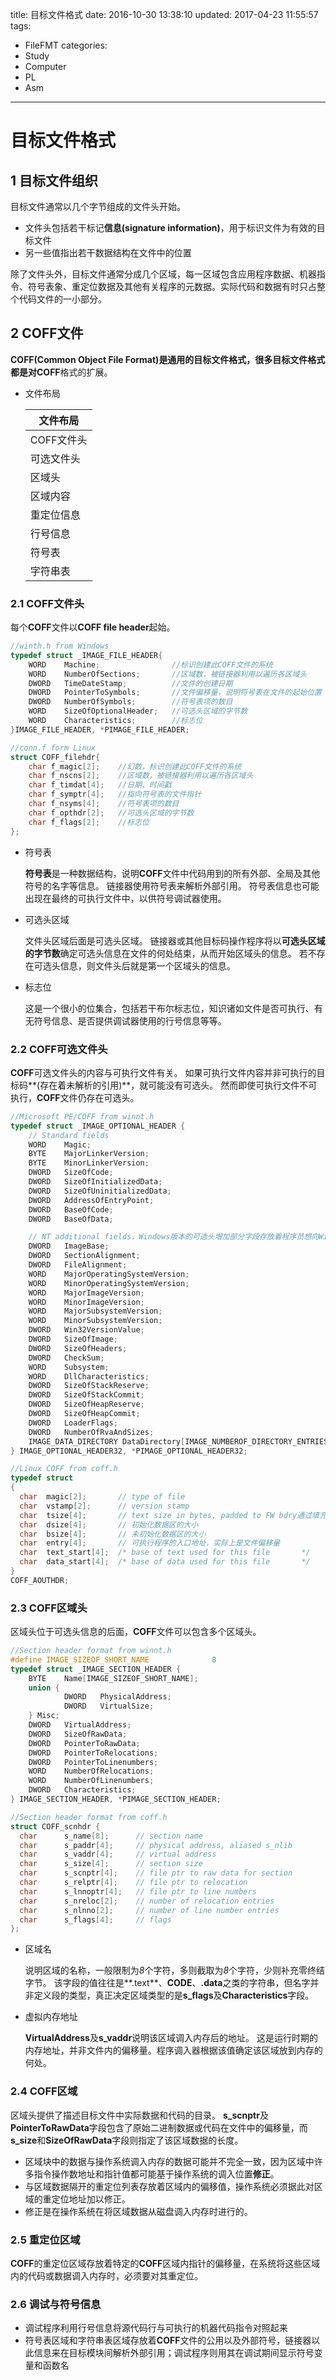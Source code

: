 title: 目标文件格式
date: 2016-10-30 13:38:10
updated: 2017-04-23 11:55:57
tags:
- FileFMT
categories:
- Study
- Computer
- PL
- Asm
---
# 目标文件格式

## 1 目标文件组织

目标文件通常以几个字节组成的文件头开始。

- 文件头包括若干标记**信息(signature information)**，用于标识文件为有效的目标文件
- 另一些值指出若干数据结构在文件中的位置

除了文件头外，目标文件通常分成几个区域，每一区域包含应用程序数据、机器指令、符号表象、重定位数据及其他有关程序的元数据。实际代码和数据有时只占整个代码文件的一小部分。

## 2 COFF文件

**COFF(Common Object File Format)**是通用的目标文件格式，很多目标文件格式都是对**COFF**格式的扩展。

- 文件布局

    |  文件布局  |
    |------------|
    | COFF文件头 |
    | 可选文件头 |
    | 区域头     |
    | 区域内容   |
    | 重定位信息 |
    | 行号信息   |
    | 符号表     |
    | 字符串表   |

### 2.1 COFF文件头

每个**COFF**文件以**COFF file header**起始。

```c
//winth.h from Windows
typedef struct _IMAGE_FILE_HEADER{
    WORD    Machine;                //标识创建此COFF文件的系统
    WORD    NumberOfSections;       //区域数，被链接器利用以遍历各区域头
    DWORD   TimeDateStamp;          //文件的创建日期
    DWORD   PointerToSymbols;       //文件偏移量，说明符号表在文件的起始位置
    DWORD   NumberOfSymbols;        //符号表项的数目
    WORD    SizeOfOptionalHeader;   //可选头区域的字节数
    WORD    Characteristics;        //标志位
}IMAGE_FILE_HEADER, *PIMAGE_FILE_HEADER;

//conn.f form Linux
struct COFF_filehdr{
    char f_magic[2];    //幻数，标识创建此COFF文件的系统
    char f_nscns[2];    //区域数，被链接器利用以遍历各区域头
    char f_timdat[4];   //日期、时间戳
    char f_symptr[4];   //指向符号表的文件指针
    char f_nsyms[4];    //符号表项的数目
    char f_opthdr[2];   //可选头区域的字节数
    char f_flags[2];    //标志位
};
```

- 符号表

    **符号表**是一种数据结构，说明**COFF**文件中代码用到的所有外部、全局及其他符号的名字等信息。
    链接器使用符号表来解析外部引用。
    符号表信息也可能出现在最终的可执行文件中，以供符号调试器使用。

- 可选头区域

    文件头区域后面是可选头区域。
    链接器或其他目标码操作程序将以**可选头区域的字节数**确定可选头信息在文件的何处结束，从而开始区域头的信息。
    若不存在可选头信息，则文件头后就是第一个区域头的信息。

- 标志位

    这是一个很小的位集合，包括若干布尔标志位，知识诸如文件是否可执行、有无符号信息、是否提供调试器使用的行号信息等等。

### 2.2 COFF可选文件头

**COFF**可选文件头的内容与可执行文件有关。
如果可执行文件内容并非可执行的目标码**(存在着未解析的引用)**，就可能没有可选头。
然而即使可执行文件不可执行，**COFF**文件仍存在可选头。

```c
//Microsoft PE/COFF from winnt.h
typedef struct _IMAGE_OPTIONAL_HEADER {
    // Standard fields
    WORD    Magic;
    BYTE    MajorLinkerVersion;
    BYTE    MinorLinkerVersion;
    DWORD   SizeOfCode;
    DWORD   SizeOfInitializedData;
    DWORD   SizeOfUninitializedData;
    DWORD   AddressOfEntryPoint;
    DWORD   BaseOfCode;
    DWORD   BaseOfData;

    // NT additional fields，Windows版本的可选头增加部分字段存放着程序员想向Windows链接器说明的值
    DWORD   ImageBase;
    DWORD   SectionAlignment;
    DWORD   FileAlignment;
    WORD    MajorOperatingSystemVersion;
    WORD    MinorOperatingSystemVersion;
    WORD    MajorImageVersion;
    WORD    MinorImageVersion;
    WORD    MajorSubsystemVersion;
    WORD    MinorSubsystemVersion;
    DWORD   Win32VersionValue;
    DWORD   SizeOfImage;
    DWORD   SizeOfHeaders;
    DWORD   CheckSum;
    WORD    Subsystem;
    WORD    DllCharacteristics;
    DWORD   SizeOfStackReserve;
    DWORD   SizeOfStackCommit;
    DWORD   SizeOfHeapReserve;
    DWORD   SizeOfHeapCommit;
    DWORD   LoaderFlags;
    DWORD   NumberOfRvaAndSizes;
    IMAGE_DATA_DIRECTORY DataDirectory[IMAGE_NUMBEROF_DIRECTORY_ENTRIES];
} IMAGE_OPTIONAL_HEADER32, *PIMAGE_OPTIONAL_HEADER32;

//Linux COFF from coff.h
typedef struct 
{
  char  magic[2];       // type of file              
  char  vstamp[2];      // version stamp             
  char  tsize[4];       // text size in bytes, padded to FW bdry通过填充字节对齐到字边界
  char  dsize[4];       // 初始化数据区的大小
  char  bsize[4];       // 未初始化数据区的大小
  char  entry[4];       // 可执行程序的入口地址，实际上是文件偏移量
  char  text_start[4];  /* base of text used for this file       */
  char  data_start[4];  /* base of data used for this file       */
}
COFF_AOUTHDR;
```

### 2.3 COFF区域头

区域头位于可选头信息的后面，**COFF**文件可以包含多个区域头。

```c
//Section header format from winnt.h
#define IMAGE_SIZEOF_SHORT_NAME              8
typedef struct _IMAGE_SECTION_HEADER {
    BYTE    Name[IMAGE_SIZEOF_SHORT_NAME];
    union {
            DWORD   PhysicalAddress;
            DWORD   VirtualSize;
    } Misc;
    DWORD   VirtualAddress;
    DWORD   SizeOfRawData;
    DWORD   PointerToRawData;
    DWORD   PointerToRelocations;
    DWORD   PointerToLinenumbers;
    WORD    NumberOfRelocations;
    WORD    NumberOfLinenumbers;
    DWORD   Characteristics;
} IMAGE_SECTION_HEADER, *PIMAGE_SECTION_HEADER;

//Section header format from coff.h
struct COFF_scnhdr {
  char      s_name[8];      // section name             
  char      s_paddr[4];     // physical address, aliased s_nlib 
  char      s_vaddr[4];     // virtual address          
  char      s_size[4];      // section size             
  char      s_scnptr[4];    // file ptr to raw data for section 
  char      s_relptr[4];    // file ptr to relocation       
  char      s_lnnoptr[4];   // file ptr to line numbers     
  char      s_nreloc[2];    // number of relocation entries     
  char      s_nlnno[2];     // number of line number entries    
  char      s_flags[4];     // flags                
};
```

- 区域名

    说明区域的名称，一般限制为*8*个字符，多则截取为*8*个字符，少则补充零终结字节。
    该字段的值往往是**.text**、**CODE**、**.data**之类的字符串，但名字并非定义段的类型，真正决定区域类型的是**s_flags**及**Characteristics**字段。

- 虚拟内存地址
    
    **VirtualAddress**及**s_vaddr**说明该区域调入内存后的地址。
    这是运行时期的内存地址，并非文件内的偏移量。程序调入器根据该值确定该区域放到内存的何处。

### 2.4 COFF区域

区域头提供了描述目标文件中实际数据和代码的目录。
**s_scnptr**及**PointerToRawData**字段包含了原始二进制数据或代码在文件中的偏移量，而**s_size**和**SizeOfRawData**字段则指定了该区域数据的长度。

- 区域块中的数据与操作系统调入内存的数据可能并不完全一致，因为区域中许多指令操作数地址和指针值都可能基于操作系统的调入位置**修正**。
- 与区域数据隔开的重定位列表存放着区域内的偏移值，操作系统必须据此对区域的重定位地址加以修正。
- 修正是在操作系统在将区域数据从磁盘调入内存时进行的。

### 2.5 重定位区域

**COFF**的重定位区域存放着特定的**COFF**区域内指针的偏移量，在系统将这些区域内的代码或数据调入内存时，必须要对其重定位。

### 2.6 调试与符号信息

- 调试程序利用行号信息将源代码行与可执行的机器代码指令对照起来
- 符号表区域和字符串表区域存放着**COFF**文件的公用以及外部符号，链接器以此信息来在目标模块间解析外部引用；调试程序则用其在调试期间显示符号变量和函数名
